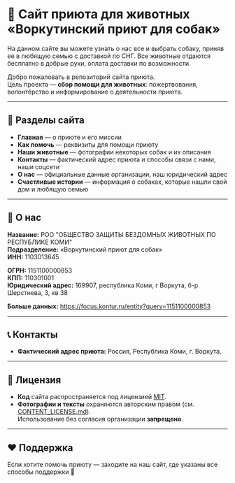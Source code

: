 # 🐾 Сайт приюта для животных «Воркутинский приют для собак»
На данном сайте вы можете узнать о нас все и выбрать собаку, приняв ее в любящую семью с доставкой по СНГ. Все животные отдаются бесплатно в добрые руки, оплата доставки по возможности.

Добро пожаловать в репозиторий сайта приюта.  
Цель проекта — **сбор помощи для животных**: пожертвования, волонтёрство и информирование о деятельности приюта.  

---

## 📌 Разделы сайта
- **Главная** — о приюте и его миссии  
- **Как помочь** — реквизиты для помощи приюту 
- **Наши животные** — фотографии некоторых собак и их описания
- **Контакты** — фактический адрес приюта и способы связи с нами, наши соцсети 
- **О нас** — официальные данные организации, наш юридический адрес 
- **Счастливые истории** — информация о собаках, которые нашли свой дом и любящую семью

---

## 🧾 О нас

**Название:** РОО "ОБЩЕСТВО ЗАЩИТЫ БЕЗДОМНЫХ ЖИВОТНЫХ ПО РЕСПУБЛИКЕ КОМИ"  
**Подразделение:** «Воркутинский приют для собак»  
**ИНН:** 1103013645

**ОГРН:** 1151100000853  
**КПП:** 110301001  
**Юридический адрес:** 169907, республика Коми, г Воркута, б-р Шерстнева, 3, кв 38

**Больше данных:** https://focus.kontur.ru/entity?query=1151100000853

---

## 📞 Контакты

- **Фактический адрес приюта:** Россия, Республика Коми, г. Воркута,

---

## 📜 Лицензия
- **Код** сайта распространяется под лицензией [MIT](./LICENSE).  
- **Фотографии и тексты** охраняются авторским правом (см. [CONTENT_LICENSE.md](./CONTENT_LICENSE.md)).  
  Использование без согласия организации **запрещено**.  

---

## ❤️ Поддержка
Если хотите помочь приюту — заходите на наш сайт, где указаны все способы поддержки 🐶
